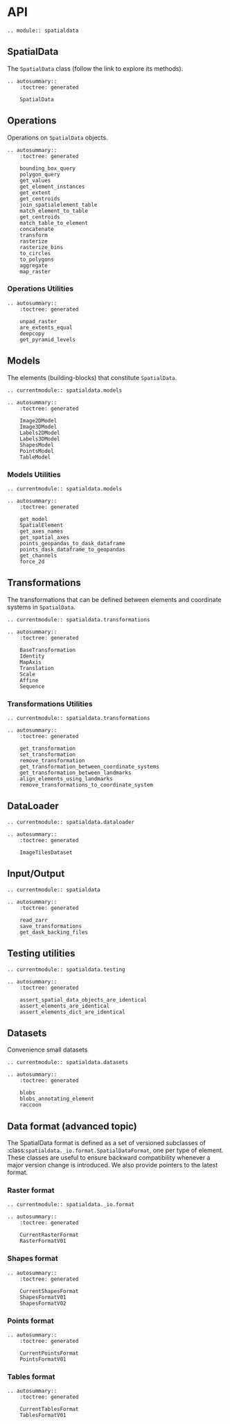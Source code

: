 # API

```{eval-rst}
.. module:: spatialdata
```

## SpatialData

The `SpatialData` class (follow the link to explore its methods).

```{eval-rst}
.. autosummary::
    :toctree: generated

    SpatialData
```

## Operations

Operations on `SpatialData` objects.

```{eval-rst}
.. autosummary::
    :toctree: generated

    bounding_box_query
    polygon_query
    get_values
    get_element_instances
    get_extent
    get_centroids
    join_spatialelement_table
    match_element_to_table
    get_centroids
    match_table_to_element
    concatenate
    transform
    rasterize
    rasterize_bins
    to_circles
    to_polygons
    aggregate
    map_raster
```

### Operations Utilities

```{eval-rst}
.. autosummary::
    :toctree: generated

    unpad_raster
    are_extents_equal
    deepcopy
    get_pyramid_levels
```

## Models

The elements (building-blocks) that constitute `SpatialData`.

```{eval-rst}
.. currentmodule:: spatialdata.models

.. autosummary::
    :toctree: generated

    Image2DModel
    Image3DModel
    Labels2DModel
    Labels3DModel
    ShapesModel
    PointsModel
    TableModel
```

### Models Utilities

```{eval-rst}
.. currentmodule:: spatialdata.models

.. autosummary::
    :toctree: generated

    get_model
    SpatialElement
    get_axes_names
    get_spatial_axes
    points_geopandas_to_dask_dataframe
    points_dask_dataframe_to_geopandas
    get_channels
    force_2d
```

## Transformations

The transformations that can be defined between elements and coordinate systems in `SpatialData`.

```{eval-rst}
.. currentmodule:: spatialdata.transformations

.. autosummary::
    :toctree: generated

    BaseTransformation
    Identity
    MapAxis
    Translation
    Scale
    Affine
    Sequence
```

### Transformations Utilities

```{eval-rst}
.. currentmodule:: spatialdata.transformations

.. autosummary::
    :toctree: generated

    get_transformation
    set_transformation
    remove_transformation
    get_transformation_between_coordinate_systems
    get_transformation_between_landmarks
    align_elements_using_landmarks
    remove_transformations_to_coordinate_system
```

## DataLoader

```{eval-rst}
.. currentmodule:: spatialdata.dataloader

.. autosummary::
    :toctree: generated

    ImageTilesDataset
```

## Input/Output

```{eval-rst}
.. currentmodule:: spatialdata

.. autosummary::
    :toctree: generated

    read_zarr
    save_transformations
    get_dask_backing_files
```

## Testing utilities

```{eval-rst}
.. currentmodule:: spatialdata.testing

.. autosummary::
    :toctree: generated

    assert_spatial_data_objects_are_identical
    assert_elements_are_identical
    assert_elements_dict_are_identical
```

## Datasets

Convenience small datasets

```{eval-rst}
.. currentmodule:: spatialdata.datasets

.. autosummary::
    :toctree: generated

    blobs
    blobs_annotating_element
    raccoon

```

## Data format (advanced topic)

The SpatialData format is defined as a set of versioned subclasses of :class:`spatialdata._io.format.SpatialDataFormat`, one per type of element.
These classes are useful to ensure backward compatibility whenever a major version change is introduced. We also provide pointers to the latest format.

### Raster format

```{eval-rst}
.. currentmodule:: spatialdata._io.format

.. autosummary::
    :toctree: generated

    CurrentRasterFormat
    RasterFormatV01
```

### Shapes format

```{eval-rst}
.. autosummary::
    :toctree: generated

    CurrentShapesFormat
    ShapesFormatV01
    ShapesFormatV02
```

### Points format

```{eval-rst}
.. autosummary::
    :toctree: generated

    CurrentPointsFormat
    PointsFormatV01
```

### Tables format

```{eval-rst}
.. autosummary::
    :toctree: generated

    CurrentTablesFormat
    TablesFormatV01
```

